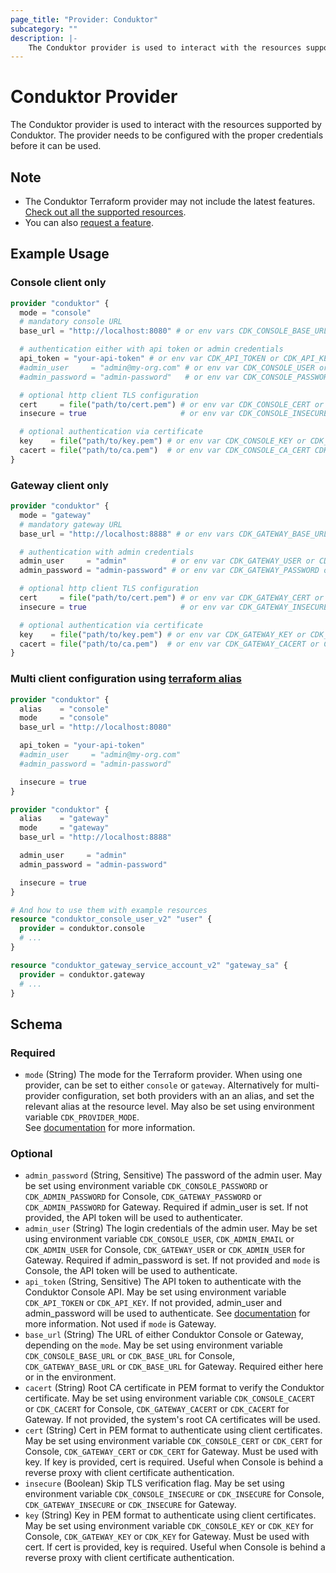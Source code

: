 ```yaml
---
page_title: "Provider: Conduktor"
subcategory: ""
description: |-
    The Conduktor provider is used to interact with the resources supported by Conduktor. The provider needs to be configured with the proper credentials before it can be used.
---
```


# Conduktor Provider

The Conduktor provider is used to interact with the resources supported by Conduktor. The provider needs to be configured with the proper credentials before it can be used.

## Note
 - The Conduktor Terraform provider may not include the latest features. [Check out all the supported resources](https://docs.conduktor.io/guide/conduktor-in-production/automate).
 - You can also [request a feature](https://conduktor.io/roadmap).

## Example Usage

### Console client only

```terraform
provider "conduktor" {
  mode = "console"
  # mandatory console URL
  base_url = "http://localhost:8080" # or env vars CDK_CONSOLE_BASE_URL or CDK_BASE_URL

  # authentication either with api token or admin credentials
  api_token = "your-api-token" # or env var CDK_API_TOKEN or CDK_API_KEY
  #admin_user     = "admin@my-org.com" # or env var CDK_CONSOLE_USER or CDK_ADMIN_EMAIL or CDK_ADMIN_USER
  #admin_password = "admin-password"   # or env var CDK_CONSOLE_PASSWORD or CDK_ADMIN_PASSWORD

  # optional http client TLS configuration
  cert     = file("path/to/cert.pem") # or env var CDK_CONSOLE_CERT or CDK_CERT
  insecure = true                     # or env var CDK_CONSOLE_INSECURE or CDK_INSECURE

  # optional authentication via certificate
  key    = file("path/to/key.pem") # or env var CDK_CONSOLE_KEY or CDK_KEY
  cacert = file("path/to/ca.pem")  # or env var CDK_CONSOLE_CA_CERT CDK_CA_CERT
}
```

### Gateway client only

```terraform
provider "conduktor" {
  mode = "gateway"
  # mandatory gateway URL
  base_url = "http://localhost:8888" # or env vars CDK_GATEWAY_BASE_URL or CDK_BASE_URL

  # authentication with admin credentials
  admin_user     = "admin"          # or env var CDK_GATEWAY_USER or CDK_ADMIN_USER
  admin_password = "admin-password" # or env var CDK_GATEWAY_PASSWORD or CDK_ADMIN_PASSWORD

  # optional http client TLS configuration
  cert     = file("path/to/cert.pem") # or env var CDK_GATEWAY_CERT or CDK_CERT
  insecure = true                     # or env var CDK_GATEWAY_INSECURE or CDK_INSECURE

  # optional authentication via certificate
  key    = file("path/to/key.pem") # or env var CDK_GATEWAY_KEY or CDK_KEY
  cacert = file("path/to/ca.pem")  # or env var CDK_GATEWAY_CACERT or CDK_CACERT
}
```

### Multi client configuration using [terraform alias](https://developer.hashicorp.com/terraform/language/providers/configuration#alias-multiple-provider-configurations)

```terraform
provider "conduktor" {
  alias    = "console"
  mode     = "console"
  base_url = "http://localhost:8080"

  api_token = "your-api-token"
  #admin_user     = "admin@my-org.com"
  #admin_password = "admin-password"

  insecure = true
}

provider "conduktor" {
  alias    = "gateway"
  mode     = "gateway"
  base_url = "http://localhost:8888"

  admin_user     = "admin"
  admin_password = "admin-password"

  insecure = true
}

# And how to use them with example resources
resource "conduktor_console_user_v2" "user" {
  provider = conduktor.console
  # ...
}

resource "conduktor_gateway_service_account_v2" "gateway_sa" {
  provider = conduktor.gateway
  # ...
}
```

<!-- schema generated by tfplugindocs -->
## Schema

### Required

- `mode` (String) The mode for the Terraform provider. When using one provider, can be set to either `console` or `gateway`. Alternatively for multi-provider configuration, set both providers with an an alias, and set the relevant alias at the resource level. May also be set using environment variable `CDK_PROVIDER_MODE`.  
See [documentation](https://github.com/conduktor/terraform-provider-conduktor/blob/main/docs/index.md#multi-client-configuration-using-terraform-alias) for more information.

### Optional

- `admin_password` (String, Sensitive) The password of the admin user. May be set using environment variable `CDK_CONSOLE_PASSWORD` or `CDK_ADMIN_PASSWORD` for Console, `CDK_GATEWAY_PASSWORD` or `CDK_ADMIN_PASSWORD` for Gateway. Required if admin_user is set. If not provided, the API token will be used to authenticater.
- `admin_user` (String) The login credentials of the admin user. May be set using environment variable `CDK_CONSOLE_USER`, `CDK_ADMIN_EMAIL` or `CDK_ADMIN_USER` for Console, `CDK_GATEWAY_USER` or `CDK_ADMIN_USER` for Gateway. Required if admin_password is set. If not provided and `mode` is Console, the API token will be used to authenticate.
- `api_token` (String, Sensitive) The API token to authenticate with the Conduktor Console API. May be set using environment variable `CDK_API_TOKEN` or `CDK_API_KEY`. If not provided, admin_user and admin_password will be used to authenticate. See [documentation](https://docs.conduktor.io/platform/reference/api-reference/#generate-an-api-key) for more information. Not used if `mode` is Gateway.
- `base_url` (String) The URL of either Conduktor Console or Gateway, depending on the `mode`. May be set using environment variable `CDK_CONSOLE_BASE_URL` or `CDK_BASE_URL` for Console, `CDK_GATEWAY_BASE_URL` or `CDK_BASE_URL` for Gateway. Required either here or in the environment.
- `cacert` (String) Root CA certificate in PEM format to verify the Conduktor certificate. May be set using environment variable `CDK_CONSOLE_CACERT` or `CDK_CACERT` for Console, `CDK_GATEWAY_CACERT` or `CDK_CACERT` for Gateway. If not provided, the system's root CA certificates will be used.
- `cert` (String) Cert in PEM format to authenticate using client certificates. May be set using environment variable `CDK_CONSOLE_CERT` or `CDK_CERT` for Console, `CDK_GATEWAY_CERT` or `CDK_CERT` for Gateway. Must be used with key. If key is provided, cert is required. Useful when Console is behind a reverse proxy with client certificate authentication.
- `insecure` (Boolean) Skip TLS verification flag. May be set using environment variable `CDK_CONSOLE_INSECURE` or `CDK_INSECURE` for Console, `CDK_GATEWAY_INSECURE` or `CDK_INSECURE` for Gateway.
- `key` (String) Key in PEM format to authenticate using client certificates. May be set using environment variable `CDK_CONSOLE_KEY` or `CDK_KEY` for Console, `CDK_GATEWAY_KEY` or `CDK_KEY` for Gateway. Must be used with cert. If cert is provided, key is required. Useful when Console is behind a reverse proxy with client certificate authentication.


